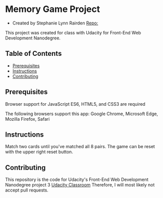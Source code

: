 # Memory Game Project
* Created by Stephanie Lynn Rairden [Repo:](http://pocketram.com/fend-project-memory-game/)

This project was created for class with Udacity for Front-End Web Development Nanodegree.

## Table of Contents

* [Prerequisites](#prerequesites)
* [Instructions](#instructions)
* [Contributing](#contributing)

## Prerequisites

Browser support for JavaScript ES6, HTML5, and CSS3 are required

The following browsers support this app:
Google Chrome,
Microsoft Edge,
Mozilla Firefox,
Safari

## Instructions

Match two cards until you've matched all 8 pairs. The game can be reset with the upper right reset button.

## Contributing

This repository is the code for Udacity's Front-End Web Development Nanodegree project 3 [Udacity Classroom](https://www.udacity.com/) Therefore, I will most likely not accept pull requests.